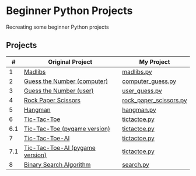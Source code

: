 # Beginner Python Projects
Recreating some beginner Python projects
## Projects

|#|Original Project|My Project|
|-|---------------|----------|
|1|[Madlibs](https://youtu.be/8ext9G7xspg?t=100)|[madlibs.py](https://github.com/Momen-17/Beginner-Python-Projects/blob/master/Projects/Madlibs/madlibs.py)
|2|[Guess the Number (computer)](https://youtu.be/8ext9G7xspg?t=414)|[computer_guess.py](https://github.com/Momen-17/Beginner-Python-Projects/blob/master/Projects/Guess%20the%20Number%20(Computer)/computer_guess.py)|
|3|[Guess the Number (user)](https://youtu.be/8ext9G7xspg?t=797)|[user_guess.py](https://github.com/Momen-17/Beginner-Python-Projects/blob/master/Projects/Guess%20the%20Number%20(User)/user_guess.py)|
|4|[Rock Paper Scissors](https://youtu.be/8ext9G7xspg?t=1274)|[rock_paper_scissors.py](https://github.com/Momen-17/Beginner-Python-Projects/blob/master/Projects/Rock%20Paper%20Scissors/rock_paper_scissors.py)|
|5|[Hangman](https://youtu.be/8ext9G7xspg?t=1465)|[hangman.py](https://github.com/Momen-17/Beginner-Python-Projects/blob/master/Projects/Hangman/hangman.py)|
|6|[Tic-Tac-Toe](https://youtu.be/8ext9G7xspg)|[tictactoe.py](https://github.com/Momen-17/Beginner-Python-Projects/blob/master/Projects/Tic-Tac-Toe/tictactoe.py)|
|6.1|[Tic-Tac-Toe (pygame version)](https://www.youtube.com/watch?v=pc7XhHxSgrM&list=PLr-iRXN7HiJgJzMX22AVw4IU8ZOR4JS97&pp=iAQB)|[tictactoe.py](https://github.com/Momen-17/Beginner-Python-Projects/blob/master/Projects/Tic-Tac-Toe%20(pygame)/tictactoe.py)|
|7|[Tic-Tac-Toe-AI](https://youtu.be/8ext9G7xspg)|[tictactoe.py](https://github.com/Momen-17/Beginner-Python-Projects/blob/master/Projects/TIC-TAC-TOE-AI/tictactoe.py)|
|7.1|[Tic-Tac-Toe-AI (pygame version)](https://youtu.be/Bk9hlNZc6sE)|[tictactoe.py](https://github.com/Momen-17/Beginner-Python-Projects/blob/master/Projects/TIC-TAC-TOE-AI%20(pygame)/tictactoe.py)|
|8|[Binary Search Algorithm](https://youtu.be/MFhxShGxHWc)|[search.py](https://github.com/Momen-17/Beginner-Python-Projects/blob/master/Projects/Search%20Algorithm/search.py)|
